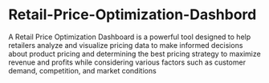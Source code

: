 # Retail-Price-Optimization-Dashbord
A Retail Price Optimization Dashboard is a powerful tool designed to help retailers analyze and visualize pricing data to make informed decisions about product pricing and determining the best pricing strategy to maximize revenue and profits while considering various factors such as customer demand, competition, and market conditions
